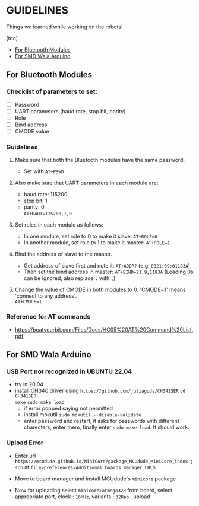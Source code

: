 # GUIDELINES
Things we learned while working on the robots!

[toc]
- [For Bluetooth Modules](#for-bluetooth-modules)
- [For SMD Wala Arduino](#for-smd-wala-arduino)

## For Bluetooth Modules
### Checklist of parameters to set:
- [ ] Password
- [ ] UART parameters (baud rate, stop bit, parity)
- [ ] Role
- [ ] Bind address
- [ ] CMODE value

### Guidelines
1. Make sure that both the Bluetooth modules have the same password.
   - Set with `AT+PSWD`

2. Also make sure that UART parameters in each module are:
    - baud rate: 115200
    - stop bit: 1
    - parity: 0 <br>
  `AT+UART=115200,1,0`

3. Set roles in each module as follows:
   - In one module, set role to 0 to make it slave:
      `AT+ROLE=0`
   - In another module, set role to 1 to make it master:
      `AT+ROLE=1`


4. Bind the address of slave to the master.
    - Get address of slave first and note it:
      `AT+ADDR?`
      (e.g. `0021:09:01183A`)
    - Then set the bind address in master:
      `AT+BIND=21,9,1183A`
      (Leading 0s can be ignored; also replace `:` with `,`)

5. Change the value of CMODE in both modules to 0.
  'CMODE=1' means 'connect to any address'.  <br>
   `AT+CMODE=1`
 
### Reference for AT commands
- https://beatyourbit.com/Files/Docs/HC05%20AT%20Command%20List.pdf


## For SMD Wala Arduino 
### USB Port not recognized in UBUNTU 22.04 
- try in 20.04 
- install CH340 driver using `https://github.com/juliagoda/CH341SER` 
      `cd CH341SER`  
      `make`
      `sudo make load`
   - if error popped saying not permitted 
   - install mokutil `sudo mokutil --disable-validate` 
   - enter password and restart, it asks for passwords with different charecters, enter them, finally enter `sudo make load`. It should work.

### Upload Error 
- Enter url `https://mcudude.github.io/MiniCore/package_MCUdude_MiniCore_index.json` at `file>preferences>Additional boards manager URLS` 
- Move to board manager and install MCUdude's `minicore` package

- Now for uploading select `minicore>atmega328` from board, select appropriate port, clock : `16MHz`, variants : `328pb` , upload


